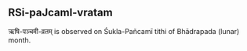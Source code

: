 ## RSi-paJcamI-vratam

ऋषि-पञ्चमी-व्रतम् is observed on Śukla-Pañcamī tithi of Bhādrapada (lunar) month.



